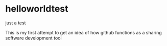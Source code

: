 # helloworldtest
just a test

This is my first attempt to get an idea of how github functions as a sharing software development tool
